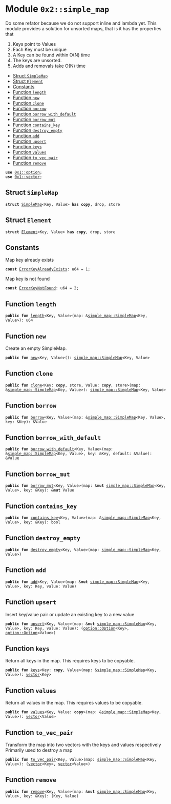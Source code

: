 
<a name="0x2_simple_map"></a>

# Module `0x2::simple_map`

Do some refator because we do not support inline and lambda yet.
This module provides a solution for unsorted maps, that is it has the properties that
1) Keys point to Values
2) Each Key must be unique
3) A Key can be found within O(N) time
4) The keys are unsorted.
5) Adds and removals take O(N) time


-  [Struct `SimpleMap`](#0x2_simple_map_SimpleMap)
-  [Struct `Element`](#0x2_simple_map_Element)
-  [Constants](#@Constants_0)
-  [Function `length`](#0x2_simple_map_length)
-  [Function `new`](#0x2_simple_map_new)
-  [Function `clone`](#0x2_simple_map_clone)
-  [Function `borrow`](#0x2_simple_map_borrow)
-  [Function `borrow_with_default`](#0x2_simple_map_borrow_with_default)
-  [Function `borrow_mut`](#0x2_simple_map_borrow_mut)
-  [Function `contains_key`](#0x2_simple_map_contains_key)
-  [Function `destroy_empty`](#0x2_simple_map_destroy_empty)
-  [Function `add`](#0x2_simple_map_add)
-  [Function `upsert`](#0x2_simple_map_upsert)
-  [Function `keys`](#0x2_simple_map_keys)
-  [Function `values`](#0x2_simple_map_values)
-  [Function `to_vec_pair`](#0x2_simple_map_to_vec_pair)
-  [Function `remove`](#0x2_simple_map_remove)


<pre><code><b>use</b> <a href="">0x1::option</a>;
<b>use</b> <a href="">0x1::vector</a>;
</code></pre>



<a name="0x2_simple_map_SimpleMap"></a>

## Struct `SimpleMap`



<pre><code><b>struct</b> <a href="simple_map.md#0x2_simple_map_SimpleMap">SimpleMap</a>&lt;Key, Value&gt; <b>has</b> <b>copy</b>, drop, store
</code></pre>



<a name="0x2_simple_map_Element"></a>

## Struct `Element`



<pre><code><b>struct</b> <a href="simple_map.md#0x2_simple_map_Element">Element</a>&lt;Key, Value&gt; <b>has</b> <b>copy</b>, drop, store
</code></pre>



<a name="@Constants_0"></a>

## Constants


<a name="0x2_simple_map_ErrorKeyAlreadyExists"></a>

Map key already exists


<pre><code><b>const</b> <a href="simple_map.md#0x2_simple_map_ErrorKeyAlreadyExists">ErrorKeyAlreadyExists</a>: u64 = 1;
</code></pre>



<a name="0x2_simple_map_ErrorKeyNotFound"></a>

Map key is not found


<pre><code><b>const</b> <a href="simple_map.md#0x2_simple_map_ErrorKeyNotFound">ErrorKeyNotFound</a>: u64 = 2;
</code></pre>



<a name="0x2_simple_map_length"></a>

## Function `length`



<pre><code><b>public</b> <b>fun</b> <a href="simple_map.md#0x2_simple_map_length">length</a>&lt;Key, Value&gt;(map: &<a href="simple_map.md#0x2_simple_map_SimpleMap">simple_map::SimpleMap</a>&lt;Key, Value&gt;): u64
</code></pre>



<a name="0x2_simple_map_new"></a>

## Function `new`

Create an empty SimpleMap.


<pre><code><b>public</b> <b>fun</b> <a href="simple_map.md#0x2_simple_map_new">new</a>&lt;Key, Value&gt;(): <a href="simple_map.md#0x2_simple_map_SimpleMap">simple_map::SimpleMap</a>&lt;Key, Value&gt;
</code></pre>



<a name="0x2_simple_map_clone"></a>

## Function `clone`



<pre><code><b>public</b> <b>fun</b> <a href="simple_map.md#0x2_simple_map_clone">clone</a>&lt;Key: <b>copy</b>, store, Value: <b>copy</b>, store&gt;(map: &<a href="simple_map.md#0x2_simple_map_SimpleMap">simple_map::SimpleMap</a>&lt;Key, Value&gt;): <a href="simple_map.md#0x2_simple_map_SimpleMap">simple_map::SimpleMap</a>&lt;Key, Value&gt;
</code></pre>



<a name="0x2_simple_map_borrow"></a>

## Function `borrow`



<pre><code><b>public</b> <b>fun</b> <a href="simple_map.md#0x2_simple_map_borrow">borrow</a>&lt;Key, Value&gt;(map: &<a href="simple_map.md#0x2_simple_map_SimpleMap">simple_map::SimpleMap</a>&lt;Key, Value&gt;, key: &Key): &Value
</code></pre>



<a name="0x2_simple_map_borrow_with_default"></a>

## Function `borrow_with_default`



<pre><code><b>public</b> <b>fun</b> <a href="simple_map.md#0x2_simple_map_borrow_with_default">borrow_with_default</a>&lt;Key, Value&gt;(map: &<a href="simple_map.md#0x2_simple_map_SimpleMap">simple_map::SimpleMap</a>&lt;Key, Value&gt;, key: &Key, default: &Value): &Value
</code></pre>



<a name="0x2_simple_map_borrow_mut"></a>

## Function `borrow_mut`



<pre><code><b>public</b> <b>fun</b> <a href="simple_map.md#0x2_simple_map_borrow_mut">borrow_mut</a>&lt;Key, Value&gt;(map: &<b>mut</b> <a href="simple_map.md#0x2_simple_map_SimpleMap">simple_map::SimpleMap</a>&lt;Key, Value&gt;, key: &Key): &<b>mut</b> Value
</code></pre>



<a name="0x2_simple_map_contains_key"></a>

## Function `contains_key`



<pre><code><b>public</b> <b>fun</b> <a href="simple_map.md#0x2_simple_map_contains_key">contains_key</a>&lt;Key, Value&gt;(map: &<a href="simple_map.md#0x2_simple_map_SimpleMap">simple_map::SimpleMap</a>&lt;Key, Value&gt;, key: &Key): bool
</code></pre>



<a name="0x2_simple_map_destroy_empty"></a>

## Function `destroy_empty`



<pre><code><b>public</b> <b>fun</b> <a href="simple_map.md#0x2_simple_map_destroy_empty">destroy_empty</a>&lt;Key, Value&gt;(map: <a href="simple_map.md#0x2_simple_map_SimpleMap">simple_map::SimpleMap</a>&lt;Key, Value&gt;)
</code></pre>



<a name="0x2_simple_map_add"></a>

## Function `add`



<pre><code><b>public</b> <b>fun</b> <a href="simple_map.md#0x2_simple_map_add">add</a>&lt;Key, Value&gt;(map: &<b>mut</b> <a href="simple_map.md#0x2_simple_map_SimpleMap">simple_map::SimpleMap</a>&lt;Key, Value&gt;, key: Key, value: Value)
</code></pre>



<a name="0x2_simple_map_upsert"></a>

## Function `upsert`

Insert key/value pair or update an existing key to a new value


<pre><code><b>public</b> <b>fun</b> <a href="simple_map.md#0x2_simple_map_upsert">upsert</a>&lt;Key, Value&gt;(map: &<b>mut</b> <a href="simple_map.md#0x2_simple_map_SimpleMap">simple_map::SimpleMap</a>&lt;Key, Value&gt;, key: Key, value: Value): (<a href="_Option">option::Option</a>&lt;Key&gt;, <a href="_Option">option::Option</a>&lt;Value&gt;)
</code></pre>



<a name="0x2_simple_map_keys"></a>

## Function `keys`

Return all keys in the map. This requires keys to be copyable.


<pre><code><b>public</b> <b>fun</b> <a href="simple_map.md#0x2_simple_map_keys">keys</a>&lt;Key: <b>copy</b>, Value&gt;(map: &<a href="simple_map.md#0x2_simple_map_SimpleMap">simple_map::SimpleMap</a>&lt;Key, Value&gt;): <a href="">vector</a>&lt;Key&gt;
</code></pre>



<a name="0x2_simple_map_values"></a>

## Function `values`

Return all values in the map. This requires values to be copyable.


<pre><code><b>public</b> <b>fun</b> <a href="simple_map.md#0x2_simple_map_values">values</a>&lt;Key, Value: <b>copy</b>&gt;(map: &<a href="simple_map.md#0x2_simple_map_SimpleMap">simple_map::SimpleMap</a>&lt;Key, Value&gt;): <a href="">vector</a>&lt;Value&gt;
</code></pre>



<a name="0x2_simple_map_to_vec_pair"></a>

## Function `to_vec_pair`

Transform the map into two vectors with the keys and values respectively
Primarily used to destroy a map


<pre><code><b>public</b> <b>fun</b> <a href="simple_map.md#0x2_simple_map_to_vec_pair">to_vec_pair</a>&lt;Key, Value&gt;(map: <a href="simple_map.md#0x2_simple_map_SimpleMap">simple_map::SimpleMap</a>&lt;Key, Value&gt;): (<a href="">vector</a>&lt;Key&gt;, <a href="">vector</a>&lt;Value&gt;)
</code></pre>



<a name="0x2_simple_map_remove"></a>

## Function `remove`



<pre><code><b>public</b> <b>fun</b> <a href="simple_map.md#0x2_simple_map_remove">remove</a>&lt;Key, Value&gt;(map: &<b>mut</b> <a href="simple_map.md#0x2_simple_map_SimpleMap">simple_map::SimpleMap</a>&lt;Key, Value&gt;, key: &Key): (Key, Value)
</code></pre>
